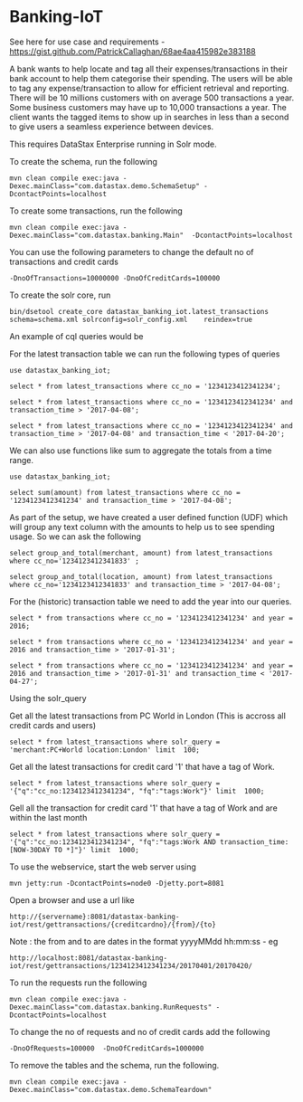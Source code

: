 Banking-IoT
========================
See here for use case and requirements - https://gist.github.com/PatrickCallaghan/68ae4aa415982e383188

A bank wants to help locate and tag all their expenses/transactions in their bank account to help them categorise their spending. The users will be able to tag any expense/transaction to allow for efficient retrieval and reporting. There will be 10 millions customers with on average 500 transactions a year. Some business customers may have up to 10,000 transactions a year. The client wants the tagged items to show up in searches in less than a second to give users a seamless experience between devices.

This requires DataStax Enterprise running in Solr mode.

To create the schema, run the following

	mvn clean compile exec:java -Dexec.mainClass="com.datastax.demo.SchemaSetup" -DcontactPoints=localhost
	
To create some transactions, run the following 
	
	mvn clean compile exec:java -Dexec.mainClass="com.datastax.banking.Main"  -DcontactPoints=localhost

You can use the following parameters to change the default no of transactions and credit cards 
	
	-DnoOfTransactions=10000000 -DnoOfCreditCards=100000
	
To create the solr core, run 

	bin/dsetool create_core datastax_banking_iot.latest_transactions schema=schema.xml solrconfig=solr_config.xml	 reindex=true 

An example of cql queries would be

For the latest transaction table we can run the following types of queries
```
use datastax_banking_iot;

select * from latest_transactions where cc_no = '1234123412341234';

select * from latest_transactions where cc_no = '1234123412341234' and transaction_time > '2017-04-08';

select * from latest_transactions where cc_no = '1234123412341234' and transaction_time > '2017-04-08' and transaction_time < '2017-04-20';
```

We can also use functions like sum to aggregate the totals from a time range. 

```
use datastax_banking_iot;

select sum(amount) from latest_transactions where cc_no = '1234123412341234' and transaction_time > '2017-04-08';
```

As part of the setup, we have created a user defined function (UDF) which will group any text column with the amounts to help us to see spending usage. So we can ask the following 
```
select group_and_total(merchant, amount) from latest_transactions where cc_no='1234123412341833' ;

select group_and_total(location, amount) from latest_transactions where cc_no='1234123412341833' and transaction_time > '2017-04-08';

```

For the (historic) transaction table we need to add the year into our queries.

```
select * from transactions where cc_no = '1234123412341234' and year = 2016;

select * from transactions where cc_no = '1234123412341234' and year = 2016 and transaction_time > '2017-01-31';

select * from transactions where cc_no = '1234123412341234' and year = 2016 and transaction_time > '2017-01-31' and transaction_time < '2017-04-27';
``` 	
Using the solr_query
	
Get all the latest transactions from PC World in London (This is accross all credit cards and users)
```
select * from latest_transactions where solr_query = 'merchant:PC+World location:London' limit  100;
```
Get all the latest transactions for credit card '1' that have a tag of Work. 
```
select * from latest_transactions where solr_query = '{"q":"cc_no:1234123412341234", "fq":"tags:Work"}' limit  1000;
```
Gell all the transaction for credit card '1' that have a tag of Work and are within the last month
```
select * from latest_transactions where solr_query = '{"q":"cc_no:1234123412341234", "fq":"tags:Work AND transaction_time:[NOW-30DAY TO *]"}' limit  1000;
```
To use the webservice, start the web server using 
```
mvn jetty:run -DcontactPoints=node0 -Djetty.port=8081
```
Open a browser and use a url like 
```
http://{servername}:8081/datastax-banking-iot/rest/gettransactions/{creditcardno}/{from}/{to}
```
Note : the from and to are dates in the format yyyyMMdd hh:mm:ss - eg 
```
http://localhost:8081/datastax-banking-iot/rest/gettransactions/1234123412341234/20170401/20170420/
```

To run the requests run the following 
	
	mvn clean compile exec:java -Dexec.mainClass="com.datastax.banking.RunRequests" -DcontactPoints=localhost

To change the no of requests and no of credit cards add the following 

	-DnoOfRequests=100000  -DnoOfCreditCards=1000000
	
To remove the tables and the schema, run the following.

    mvn clean compile exec:java -Dexec.mainClass="com.datastax.demo.SchemaTeardown"
    
    
